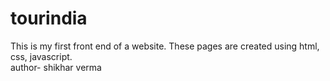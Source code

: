 # tourindia
This is my first front end of a  website. These pages are created using html, css, javascript.<br>
author- shikhar verma
